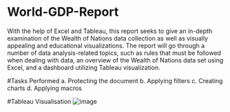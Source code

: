 # World-GDP-Report
With the help of Excel and Tableau, this report seeks to give an in-depth examination of the Wealth of Nations data collection as well as visually appealing and educational visualizations. The report will go through a number of data analysis-related topics, such as rules that must be followed when dealing with data, an overview of the Wealth of Nations data set using Excel, and a dashboard utilizing Tableau visualization.

#Tasks Performed
a.	Protecting the document 
b.	Applying filters
c.	Creating charts
d.	Applying macros

#Tableau Visualisation
![image](https://user-images.githubusercontent.com/127852020/228811201-6e880476-7fb0-4cbb-9aa3-01124b26963c.png)
